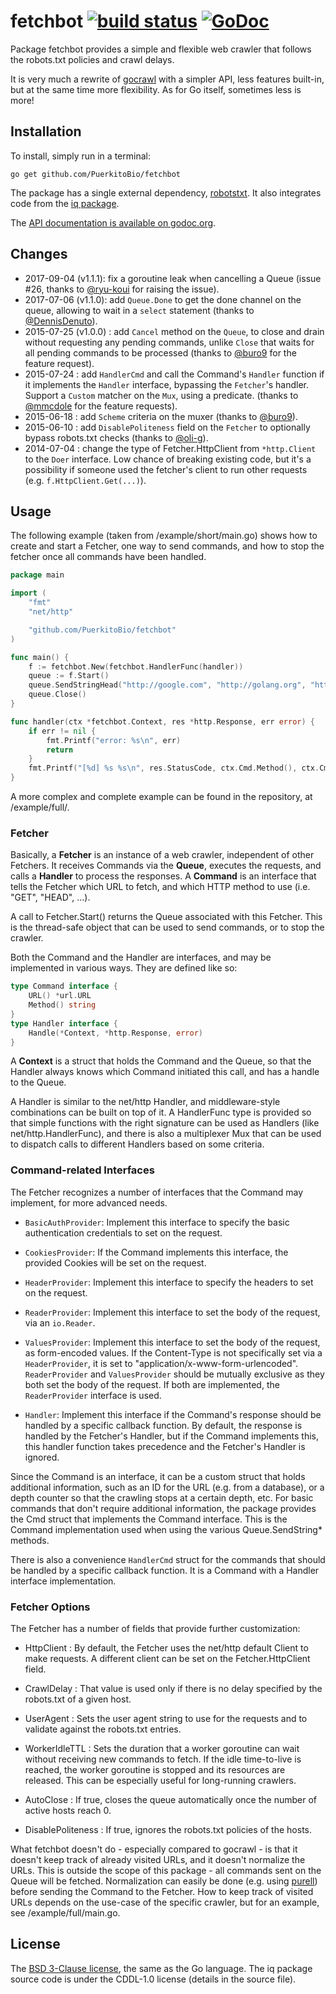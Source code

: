 # fetchbot [![build status](https://secure.travis-ci.org/PuerkitoBio/fetchbot.svg)](http://travis-ci.org/PuerkitoBio/fetchbot) [![GoDoc](https://godoc.org/github.com/PuerkitoBio/fetchbot?status.svg)](http://godoc.org/github.com/PuerkitoBio/fetchbot)

Package fetchbot provides a simple and flexible web crawler that follows the robots.txt
policies and crawl delays.

It is very much a rewrite of [gocrawl](https://github.com/PuerkitoBio/gocrawl) with a
simpler API, less features built-in, but at the same time more flexibility. As for Go
itself, sometimes less is more!

## Installation

To install, simply run in a terminal:

    go get github.com/PuerkitoBio/fetchbot

The package has a single external dependency, [robotstxt](https://github.com/temoto/robotstxt). It also integrates code from the [iq package](https://github.com/kylelemons/iq).

The [API documentation is available on godoc.org](http://godoc.org/github.com/PuerkitoBio/fetchbot).

## Changes

* 2017-09-04 (v1.1.1): fix a goroutine leak when cancelling a Queue (issue #26, thanks to [@ryu-koui][ryu] for raising the issue).
* 2017-07-06 (v1.1.0): add `Queue.Done` to get the done channel on the queue, allowing to wait in a `select` statement (thanks to [@DennisDenuto][denuto]).
* 2015-07-25 (v1.0.0) : add `Cancel` method on the `Queue`, to close and drain without requesting any pending commands, unlike `Close` that waits for all pending commands to be processed (thanks to [@buro9][buro9] for the feature request).
* 2015-07-24 : add `HandlerCmd` and call the Command's `Handler` function if it implements the `Handler` interface, bypassing the `Fetcher`'s handler. Support a `Custom` matcher on the `Mux`, using a predicate. (thanks to [@mmcdole][mmcdole] for the feature requests).
* 2015-06-18 : add `Scheme` criteria on the muxer (thanks to [@buro9][buro9]).
* 2015-06-10 : add `DisablePoliteness` field on the `Fetcher` to optionally bypass robots.txt checks (thanks to [@oli-g][oli]).
* 2014-07-04 : change the type of Fetcher.HttpClient from `*http.Client` to the `Doer` interface. Low chance of breaking existing code, but it's a possibility if someone used the fetcher's client to run other requests (e.g. `f.HttpClient.Get(...)`).

## Usage

The following example (taken from /example/short/main.go) shows how to create and
start a Fetcher, one way to send commands, and how to stop the fetcher once all
commands have been handled.

```go
package main

import (
	"fmt"
	"net/http"

	"github.com/PuerkitoBio/fetchbot"
)

func main() {
	f := fetchbot.New(fetchbot.HandlerFunc(handler))
	queue := f.Start()
	queue.SendStringHead("http://google.com", "http://golang.org", "http://golang.org/doc")
	queue.Close()
}

func handler(ctx *fetchbot.Context, res *http.Response, err error) {
	if err != nil {
		fmt.Printf("error: %s\n", err)
		return
	}
	fmt.Printf("[%d] %s %s\n", res.StatusCode, ctx.Cmd.Method(), ctx.Cmd.URL())
}
```

A more complex and complete example can be found in the repository, at /example/full/.

### Fetcher

Basically, a **Fetcher** is an instance of a web crawler, independent of other Fetchers.
It receives Commands via the **Queue**, executes the requests, and calls a **Handler** to
process the responses. A **Command** is an interface that tells the Fetcher which URL to
fetch, and which HTTP method to use (i.e. "GET", "HEAD", ...).

A call to Fetcher.Start() returns the Queue associated with this Fetcher. This is the
thread-safe object that can be used to send commands, or to stop the crawler.

Both the Command and the Handler are interfaces, and may be implemented in various ways.
They are defined like so:

```go
type Command interface {
	URL() *url.URL
	Method() string
}
type Handler interface {
	Handle(*Context, *http.Response, error)
}
```

A **Context** is a struct that holds the Command and the Queue, so that the Handler always
knows which Command initiated this call, and has a handle to the Queue.

A Handler is similar to the net/http Handler, and middleware-style combinations can
be built on top of it. A HandlerFunc type is provided so that simple functions
with the right signature can be used as Handlers (like net/http.HandlerFunc), and there
is also a multiplexer Mux that can be used to dispatch calls to different Handlers
based on some criteria.

### Command-related Interfaces

The Fetcher recognizes a number of interfaces that the Command may implement, for
more advanced needs.

* `BasicAuthProvider`: Implement this interface to specify the basic authentication
credentials to set on the request.

* `CookiesProvider`: If the Command implements this interface, the provided Cookies
will be set on the request.

* `HeaderProvider`: Implement this interface to specify the headers to set on the
request.

* `ReaderProvider`: Implement this interface to set the body of the request, via
an `io.Reader`.

* `ValuesProvider`: Implement this interface to set the body of the request, as
form-encoded values. If the Content-Type is not specifically set via a `HeaderProvider`,
it is set to "application/x-www-form-urlencoded". `ReaderProvider` and `ValuesProvider`
should be mutually exclusive as they both set the body of the request. If both are
implemented, the `ReaderProvider` interface is used.

* `Handler`: Implement this interface if the Command's response should be handled
by a specific callback function. By default, the response is handled by the Fetcher's
Handler, but if the Command implements this, this handler function takes precedence
and the Fetcher's Handler is ignored.

Since the Command is an interface, it can be a custom struct that holds additional
information, such as an ID for the URL (e.g. from a database), or a depth counter
so that the crawling stops at a certain depth, etc. For basic commands that don't
require additional information, the package provides the Cmd struct that implements
the Command interface. This is the Command implementation used when using the
various Queue.SendString\* methods.

There is also a convenience `HandlerCmd` struct for the commands that should be handled
by a specific callback function. It is a Command with a Handler interface implementation.

### Fetcher Options

The Fetcher has a number of fields that provide further customization:

* HttpClient : By default, the Fetcher uses the net/http default Client to make requests. A
different client can be set on the Fetcher.HttpClient field.

* CrawlDelay : That value is used only if there is no delay specified
by the robots.txt of a given host.

* UserAgent : Sets the user agent string to use for the requests and to validate
against the robots.txt entries.

* WorkerIdleTTL : Sets the duration that a worker goroutine can wait without receiving
new commands to fetch. If the idle time-to-live is reached, the worker goroutine
is stopped and its resources are released. This can be especially useful for
long-running crawlers.

* AutoClose : If true, closes the queue automatically once the number of active hosts
reach 0.

* DisablePoliteness : If true, ignores the robots.txt policies of the hosts.

What fetchbot doesn't do - especially compared to gocrawl - is that it doesn't
keep track of already visited URLs, and it doesn't normalize the URLs. This is outside
the scope of this package - all commands sent on the Queue will be fetched.
Normalization can easily be done (e.g. using [purell](https://github.com/PuerkitoBio/purell)) before sending the Command to the Fetcher.
How to keep track of visited URLs depends on the use-case of the specific crawler,
but for an example, see /example/full/main.go.

## License

The [BSD 3-Clause license](http://opensource.org/licenses/BSD-3-Clause), the same as
the Go language. The iq package source code is under the CDDL-1.0 license (details in
the source file).

[oli]: https://github.com/oli-g
[buro9]: https://github.com/buro9
[mmcdole]: https://github.com/mmcdole
[denuto]: https://github.com/DennisDenuto
[ryu]: https://github.com/ryu-koui

